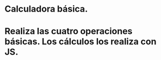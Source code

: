 # Calculadora básica. 
# Realiza las cuatro operaciones básicas. Los cálculos los realiza con JS. 
#
